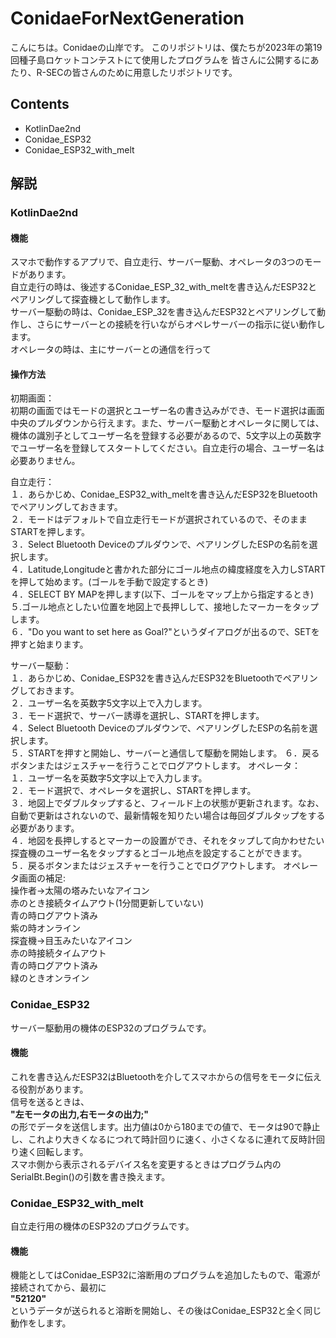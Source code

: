 # ConidaeForNextGeneration

こんにちは。Conidaeの山岸です。
このリポジトリは、僕たちが2023年の第19回種子島ロケットコンテストにて使用したプログラムを
皆さんに公開するにあたり、R-SECの皆さんのために用意したリポジトリです。

## Contents
* KotlinDae2nd
* Conidae_ESP32
* Conidae_ESP32_with_melt
## 解説
### KotlinDae2nd
#### 機能
スマホで動作するアプリで、自立走行、サーバー駆動、オペレータの3つのモードがあります。  
自立走行の時は、後述するConidae_ESP_32_with_meltを書き込んだESP32とペアリングして探査機として動作します。  
サーバー駆動の時は、Conidae_ESP_32を書き込んだESP32とペアリングして動作し、さらにサーバーとの接続を行いながらオペレサーバーの指示に従い動作します。  
オペレータの時は、主にサーバーとの通信を行って
#### 操作方法
初期画面：  
初期の画面ではモードの選択とユーザー名の書き込みができ、モード選択は画面中央のプルダウンから行えます。また、サーバー駆動とオペレータに関しては、機体の識別子としてユーザー名を登録する必要があるので、5文字以上の英数字でユーザー名を登録してスタートしてください。自立走行の場合、ユーザー名は必要ありません。

自立走行：  
１．あらかじめ、Conidae_ESP32_with_meltを書き込んだESP32をBluetoothでペアリングしておきます。  
２．モードはデフォルトで自立走行モードが選択されているので、そのままSTARTを押します。  
３．Select Bluetooth Deviceのプルダウンで、ペアリングしたESPの名前を選択します。  
４．Latitude,Longitudeと書かれた部分にゴール地点の緯度経度を入力しSTARTを押して始めます。(ゴールを手動で設定するとき)  
４．SELECT BY MAPを押します(以下、ゴールをマップ上から指定するとき)  
５.ゴール地点としたい位置を地図上で長押しして、接地したマーカーをタップします。  
６．"Do you want to set here as Goal?"というダイアログが出るので、SETを押すと始まります。

サーバー駆動：  
１．あらかじめ、Conidae_ESP32を書き込んだESP32をBluetoothでペアリングしておきます。  
２．ユーザー名を英数字5文字以上で入力します。  
３．モード選択で、サーバー誘導を選択し、STARTを押します。  
４．Select Bluetooth Deviceのプルダウンで、ペアリングしたESPの名前を選択します。  
５．STARTを押すと開始し、サーバーと通信して駆動を開始します。
６．戻るボタンまたはジェスチャーを行うことでログアウトします。
オペレータ：  
１．ユーザー名を英数字5文字以上で入力します。  
２．モード選択で、オペレータを選択し、STARTを押します。  
３．地図上でダブルタップすると、フィールド上の状態が更新されます。なお、自動で更新はされないので、最新情報を知りたい場合は毎回ダブルタップをする必要があります。  
４．地図を長押しするとマーカーの設置ができ、それをタップして向かわせたい探査機のユーザー名をタップするとゴール地点を設定することができます。  
５．戻るボタンまたはジェスチャーを行うことでログアウトします。
オペレータ画面の補足:  
操作者→太陽の塔みたいなアイコン  
赤のとき接続タイムアウト(1分間更新していない)  
青の時ログアウト済み  
紫の時オンライン  
探査機→目玉みたいなアイコン  
赤の時接続タイムアウト  
青の時ログアウト済み  
緑のときオンライン  
### Conidae_ESP32
サーバー駆動用の機体のESP32のプログラムです。
#### 機能
これを書き込んだESP32はBluetoothを介してスマホからの信号をモータに伝える役割があります。  
信号を送るときは、  
**"左モータの出力,右モータの出力;"**  
の形でデータを送信します。出力値は0から180までの値で、モータは90で静止し、これより大きくなるにつれて時計回りに速く、小さくなるに連れて反時計回り速く回転します。  
スマホ側から表示されるデバイス名を変更するときはプログラム内のSerialBt.Begin()の引数を書き換えます。

### Conidae_ESP32_with_melt
自立走行用の機体のESP32のプログラムです。
#### 機能
機能としてはConidae_ESP32に溶断用のプログラムを追加したもので、電源が接続されてから、最初に  
**"52120"**  
というデータが送られると溶断を開始し、その後はConidae_ESP32と全く同じ動作をします。